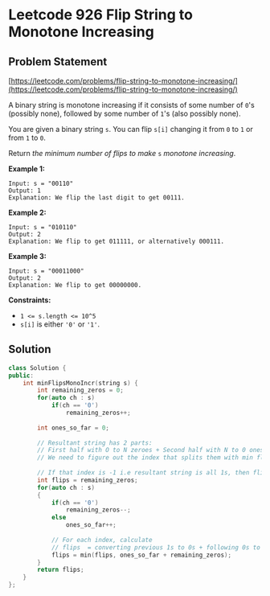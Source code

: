 # Leetcode 926 Flip String to Monotone Increasing

## Problem Statement

[https://leetcode.com/problems/flip-string-to-monotone-increasing/](https://leetcode.com/problems/flip-string-to-monotone-increasing/)

A binary string is monotone increasing if it consists of some number of `0`'s \(possibly none\), followed by some number of `1`'s \(also possibly none\).

You are given a binary string `s`. You can flip `s[i]` changing it from `0` to `1` or from `1` to `0`.

Return _the minimum number of flips to make_ `s` _monotone increasing_.

**Example 1:**

```text
Input: s = "00110"
Output: 1
Explanation: We flip the last digit to get 00111.
```

**Example 2:**

```text
Input: s = "010110"
Output: 2
Explanation: We flip to get 011111, or alternatively 000111.
```

**Example 3:**

```text
Input: s = "00011000"
Output: 2
Explanation: We flip to get 00000000.
```

**Constraints:**

* `1 <= s.length <= 10^5`
* `s[i]` is either `'0'` or `'1'`.

## Solution

```cpp
class Solution {
public:
    int minFlipsMonoIncr(string s) {
        int remaining_zeros = 0;
        for(auto ch : s)
            if(ch == '0')
                remaining_zeros++;
        
        int ones_so_far = 0;
        
        // Resultant string has 2 parts: 
        // First half with O to N zeroes + Second half with N to 0 ones
        // We need to figure out the index that splits them with min flips
        
        // If that index is -1 i.e resultant string is all 1s, then flips = total_zeros;
        int flips = remaining_zeros;
        for(auto ch : s)
        {
            if(ch == '0')
                remaining_zeros--;
            else
                ones_so_far++;
            
            // For each index, calculate
            // flips  = converting previous 1s to 0s + following 0s to 1s
            flips = min(flips, ones_so_far + remaining_zeros);
        }
        return flips;    
    }
};
```

